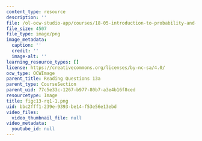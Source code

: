 ```yaml
---
content_type: resource
description: ''
file: /ol-ocw-studio-app/courses/18-05-introduction-to-probability-and-statistics-spring-2014/bbc2fff1239e9393be14f53e56e13ebd_figc13-rq1-1.png
file_size: 4507
file_type: image/png
image_metadata:
  caption: ''
  credit: ''
  image-alt: ''
learning_resource_types: []
license: https://creativecommons.org/licenses/by-nc-sa/4.0/
ocw_type: OCWImage
parent_title: Reading Questions 13a
parent_type: CourseSection
parent_uid: 77c5e33c-1267-b977-80b7-a3e4b16f8ced
resourcetype: Image
title: figc13-rq1-1.png
uid: bbc2fff1-239e-9393-be14-f53e56e13ebd
video_files:
  video_thumbnail_file: null
video_metadata:
  youtube_id: null
---
```

